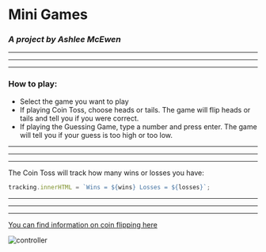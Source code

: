 
# Mini Games
### *A project by Ashlee McEwen*

__________________________________________
__________________________________________
__________________________________________

### **How to play:**
+ Select the game you want to play
+ If playing Coin Toss, choose heads or tails. The game will flip heads or tails and tell you if you were correct.
+ If playing the Guessing Game, type a number and press enter. The game will tell you if your guess is too high or too low.

__________________________________________
__________________________________________
__________________________________________


The Coin Toss will track how many wins or losses you have:

``` js
tracking.innerHTML = `Wins = ${wins} Losses = ${losses}`;
```



__________________________________________
__________________________________________
__________________________________________



[You can find information on coin flipping here](https://en.wikipedia.org/wiki/Coin_flipping)


![controller](https://cdn.create.vista.com/api/media/small/259488680/stock-photo-illustration-control-pad-icon)

